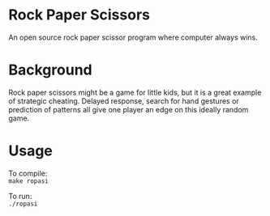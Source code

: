 # Rock Paper Scissors

An open source rock paper scissor program where computer always wins.

# Background

Rock paper scissors might be a game for little kids, but it is a great example of strategic cheating. Delayed response, search for hand gestures or prediction of patterns all give one player an edge on this ideally random game. 

# Usage

To compile:  
`make ropasi` 

To run:  
`./ropasi` 

